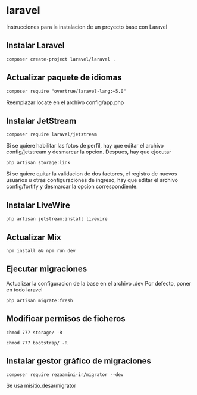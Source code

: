 # laravel
Instrucciones para la instalacion de un proyecto base con Laravel

## Instalar Laravel

```
composer create-project laravel/laravel .
```

## Actualizar paquete de idiomas

```
composer require "overtrue/laravel-lang:~5.0"
```

Reemplazar locate en el archivo config/app.php

## Instalar JetStream

```
composer require laravel/jetstream
```

Si se quiere habilitar las fotos de perfil, hay que editar el archivo config/jetstream y desmarcar la opcion. 
Despues, hay que ejecutar
```
php artisan storage:link
```

Si se quiere quitar la validacion de dos factores, el registro de nuevos usuarios u otras configuraciones de ingreso, hay que editar el archivo config/fortify y desmarcar la opcion correspondiente. 

## Instalar LiveWire
```
php artisan jetstream:install livewire
```

## Actualizar Mix
```
npm install && npm run dev
```

## Ejecutar migraciones

Actualizar la configuracion de la base en el archivo .dev
Por defecto, poner en todo laravel

```
php artisan migrate:fresh
```

## Modificar permisos de ficheros
```
chmod 777 storage/ -R
```
```
chmod 777 bootstrap/ -R
```

## Instalar gestor gráfico de migraciones
```
composer require rezaamini-ir/migrator --dev
```

Se usa misitio.desa/migrator

